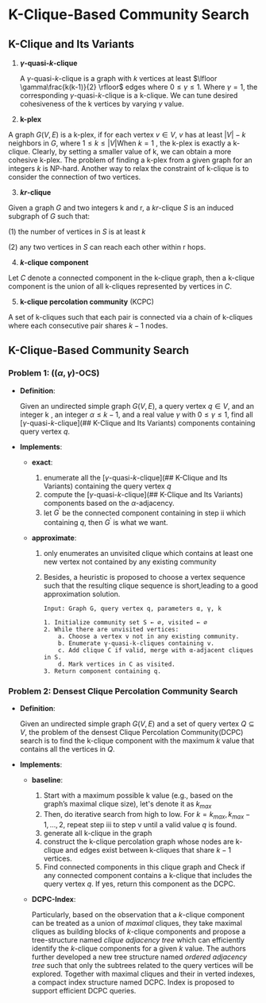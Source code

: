 # K-Clique-Based Community Search

## K-Clique and Its Variants

1. **$\gamma$-quasi-$k$-clique**

     A $\gamma$-quasi-$k$-clique is a graph with $k$ vertices at least $\lfloor \gamma\frac{k(k-1)}{2} \rfloor$ edges where $0 \leq \gamma\leq1$. Where $\gamma = 1$, the corresponding  $\gamma$-quasi-$k$-clique is a k-clique. We can tune desired cohesiveness of the k vertices by varying $\gamma$ value.

2. **k-plex**

  A graph $G(V,E)$ is a k-plex, if for each vertex $v \in V$,  $v$ has at least $\vert V \vert - k$ neighbors in $G$, where $1 \leq k \leq \vert V \vert$When $k=1$ , the k-plex is exactly a k-clique. Clearly, by setting a smaller value of k, we can obtain a more cohesive k-plex. The problem of finding a k-plex from a given graph for an integers $k$ is NP-hard. Another way to relax the constraint of k-clique is to consider the connection of two vertices.

3. **$kr$-clique**

  Given a graph $G$ and two integers k and r, a $kr$-clique $S$ is an induced subgraph of $G$ such that:

  (1) the number of vertices in $S$ is at least $k$

  (2) any two vertices in $S$ can reach each other within r hops.

4. **$k$-clique component**

  Let $C$ denote a connected component in the k-clique graph, then a k-clique component is the union of all k-cliques represented by vertices in $C$.

5. **k-clique percolation community** (KCPC)

  A set of k-cliques such that each pair is connected via a chain of k-cliques where each consecutive pair shares $k-1$ nodes.

## K-Clique-Based Community Search

### Problem 1: (($\alpha, \gamma$)-OCS)

- **Definition**: 

	Given an undirected simple graph $G(V,E)$, a query vertex $q \in V$, and an integer k , an integer $\alpha \leq k - 1$, and a real value $\gamma$ with $0 \leq \gamma \leq 1$, find all [$\gamma$-quasi-$k$-clique](## K-Clique and Its Variants) components containing query vertex $q$.

- **Implements**:

	- **exact**:
	
		1. enumerate all the [$\gamma$-quasi-$k$-clique](## K-Clique and Its Variants)  containing the query vertex $q$
		2. compute the [$\gamma$-quasi-$k$-clique](## K-Clique and Its Variants) components based on the $\alpha$-adjacency.
		3. let $G^{'}$ be the connected component containing in step ii which containing $q$, then  $G^{'}$ is what we want.
	
	- **approximate**:
	
		1. only enumerates an unvisited clique which contains at least one new vertex not contained by any existing community
	
		2. Besides, a heuristic is proposed to choose a vertex sequence such that the resulting clique sequence is short,leading to a good approximation solution.
	
			```plaintext
			Input: Graph G, query vertex q, parameters α, γ, k
			
			1. Initialize community set S ← ∅, visited ← ∅
			2. While there are unvisited vertices:
			    a. Choose a vertex v not in any existing community.
			    b. Enumerate γ-quasi-k-cliques containing v.
			    c. Add clique C if valid, merge with α-adjacent cliques in S.
			    d. Mark vertices in C as visited.
			3. Return component containing q.
			```
	
			

### Problem 2: Densest Clique Percolation Community Search

- **Definition**:

	Given an undirected simple graph $G(V,E)$ and a set of query vertex $Q \subseteq V$, the problem of the densest  Clique Percolation Community(DCPC) search is to find the k-clique component with the maximum $k$ value that contains all the vertices in $Q$.

- **Implements**:

	- **baseline**:
	
		1. Start with a maximum possible k value (e.g., based on the graph’s maximal clique size), let's denote it as $k_{max}$
		2. Then, do iterative search from high to low. For $k=k_{max},k_{max}-1,\dots,2$, repeat step iii to step v until a valid value $q$ is found.
		3.  generate all k-clique in the graph
		4. construct the k-clique percolation graph whose nodes are k-clique and edges exist between k-cliques that share $k-1$ vertices.
		5. Find connected components in this clique graph and Check if any connected component contains a k-clique that includes the query vertex $q$. If yes, return this component as the DCPC.
		
  - **DCPC-Index**:
  
  	Particularly, based on the observation that a *k*-clique component can be treated as a union of *maximal* cliques, they take maximal cliques as building blocks of *k*-clique components and propose a tree-structure named *clique adjacency tree* which can efficiently identify the *k*-clique components for a given *k* value. The authors further developed a new tree structure named *ordered adjacency tree* such that only the subtrees related to the query vertices will be explored. Together with maximal cliques and their in verted indexes, a compact index structure named DCPC. Index is proposed to support efficient DCPC queries.
  
  













​	

​	 

​	

